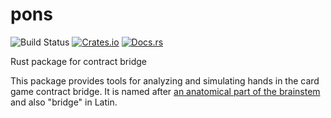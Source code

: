 pons
====
![Build Status](https://github.com/jdh8/pons/actions/workflows/rust.yml/badge.svg)
[![Crates.io](https://img.shields.io/crates/v/pons)](https://crates.io/crates/pons)
[![Docs.rs](https://docs.rs/pons/badge.svg)](https://docs.rs/pons)

Rust package for contract bridge

This package provides tools for analyzing and simulating hands in the card
game contract bridge.  It is named after [an anatomical part of the
brainstem][pons] and also "bridge" in Latin.

[pons]: https://en.wikipedia.org/wiki/Pons